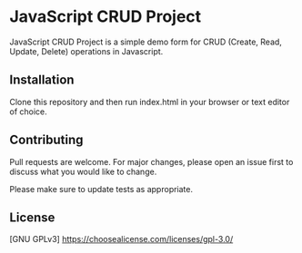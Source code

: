 # JavaScript CRUD Project

JavaScript CRUD Project is a simple demo form for CRUD (Create, Read, Update, Delete) operations in Javascript.

## Installation

Clone this repository and then run index.html in your browser or text editor of choice.

## Contributing
Pull requests are welcome. For major changes, please open an issue first to discuss what you would like to change.

Please make sure to update tests as appropriate.

## License
[GNU GPLv3] https://choosealicense.com/licenses/gpl-3.0/
